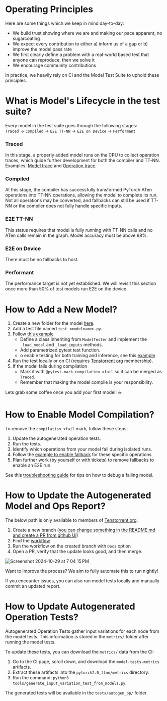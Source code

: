 # Operating Principles
Here are some things which we keep in mind day-to-day:
* We build trust showing where we are and making our pace apparent, no sugarcoating
* We expect every contribution to either a) inform us of a gap or b) improve the model pass rate
* We first clearly define a problem with a real-world based test that anyone can reproduce, then we solve it
* We encourage community contributions

In practice, we heavily rely on CI and the Model Test Suite to uphold these principles.

# What is Model's Lifecycle in the test suite?
Every model in the test suite goes through the following stages: <br>
`Traced` -> `Compiled` -> `E2E TT-NN` -> `E2E on Device` -> `Performant`

### Traced
In this stage, a properly added model runs on the CPU to collect operation traces, which guide further development for both the compiler and TT-NN.
Examples: [Model trace](https://github.com/tenstorrent/pytorch2.0_ttnn/blob/main/docs/models/Bloom/input_variations.md) and [Operation trace](https://github.com/tenstorrent/pytorch2.0_ttnn/blob/main/docs/operations/aten._softmax.default.md).

### Compiled
At this stage, the compiler has successfully transformed PyTorch ATen operations into TT-NN operations, allowing the model to complete its run. 
Not all operations may be converted, and fallbacks can still be used if TT-NN or the compiler does not fully handle specific inputs.

### E2E TT-NN
This status requires that model is fully running with TT-NN calls and no ATen calls remain in the graph.
Model accuracy must be above 98%.

### E2E on Device
There must be no fallbacks to host.

### Performant
The performance target is not yet established. We will revisit this section once more than 50% of test models run E2E on the device.

# How to Add a New Model?
1. Create a new folder for the model [here](https://github.com/tenstorrent/pytorch2.0_ttnn/tree/main/tests/models).
2. Add a test file named `test_<modelname>.py`.
3. Follow [this example](https://github.com/tenstorrent/pytorch2.0_ttnn/blob/main/tests/models/bloom/test_bloom.py)
    * Define a class inheriting from `ModelTester` and implement the `_load_model` and `_load_inputs` methods.
    * Add parametrized pytest test function.
    * o enable testing for both training and inference, see this [example](https://github.com/tenstorrent/pytorch2.0_ttnn/blob/main/tests/models/mnist/test_mnist.py#L55)
4. Run the test locally or on CI (requires [Tenstorrent org](https://github.com/tenstorrent) membership).
5. If the model fails during compilation
    * Mark it with `@pytest.mark.compilation_xfail` so it can be merged as `Traced`.
    * Remember that making the model compile is your responsibility.

Lets grab some coffee once you add your first model! ☕️

# How to Enable Model Compilation?
To remove the `compilation_xfail` mark, follow these steps:

1. Update the autogenerated operation tests.
2. Run the tests.
3. Identify which operations from your model fail during isolated runs.
5. Follow the [example to enable fallback](https://github.com/tenstorrent/pytorch2.0_ttnn/pull/348/files) for these specific operations
6. Plan further work (by yourself or with tickets) to remove fallbacks to enable an E2E run

See this [troubleshooting guide](https://github.com/tenstorrent/pytorch2.0_ttnn/blob/main/docs/ProblemSolving.md) for tips on how to debug a failing model.

# How to Update the Autogenerated Model and Ops Report?
The below path is only available to members of [Tenstorrent org](https://github.com/tenstorrent).
1. Create a new branch ([you can change something in the README.md and create a PR from github UI](https://github.com/tenstorrent/pytorch2.0_ttnn/pull/352/commits/775a9051178f5f6e6b4e9bc0f3d33de0b0edb672))
2. Find the [workflow](https://github.com/tenstorrent/pytorch2.0_ttnn/actions/workflows/before_merge.yaml) 
3. Run the workflow on the created branch with `Docs` option
4. Open a PR, verify that the update looks good, and then merge.

![Screenshot 2024-10-29 at 7 04 15 PM](https://github.com/user-attachments/assets/284ce32b-75c9-4006-a22a-cd4725866330)

Want to improve the process? We aim to fully automate this to run nightly!

If you encounter issues, you can also run model tests locally and manually commit an updated report.

# How to Update Autogenerated Operation Tests?
Autogenerated Operation Tests gather input variations for each node from the model tests. This information is stored in the `metrics/` folder after running the model tests.

To update these tests, you can download the `metrics/` data from the CI:

1. Go to the CI page, scroll down, and download the `model-tests-metrics` artifacts.
2. Extract these artifacts into the `pytorch2.0_ttnn/metrics` directory.
3. Run the command: `python3 tools/generate_input_variation_test_from_models.py`.

The generated tests will be available in the `tests/autogen_op/` folder.
